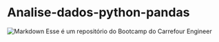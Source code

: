 # Analise-dados-python-pandas

![Markdown](fundo.png)
Esse é um repositório do Bootcamp do Carrefour Engineer


